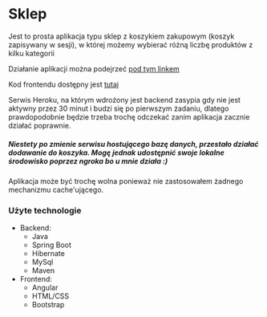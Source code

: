 # Sklep

Jest to prosta aplikacja typu sklep z koszykiem zakupowym (koszyk zapisywany w sesji), w której możemy wybierać różną liczbę produktów z kilku kategorii 

Działanie aplikacji można podejrzeć [pod tym linkem](http://my-shop-123.surge.sh/)

Kod frontendu dostępny jest [tutaj](https://github.com/pWydmuch/Shop-frontend)

Serwis Heroku, na którym wdrożony jest backend zasypia gdy nie jest aktywny przez 30 minut i budzi się po pierwszym żadaniu,
dlatego prawdopodobnie będzie trzeba trochę odczekać zanim aplikacja zacznie działać poprawnie. 

##### Niestety po zmienie serwisu hostującego bazę danych, przestało działać dodawanie do koszyka. Mogę jednak udostępnić swoje lokalne środowisko poprzez ngroka bo u mnie działa :) 

Aplikacja może być trochę wolna ponieważ nie zastosowałem żadnego mechanizmu cache'ującego.

### Użyte technologie
 
 * Backend:
    * Java
    * Spring Boot
    * Hibernate
    * MySql 
    * Maven
 * Frontend:    
    * Angular
    * HTML/CSS
    * Bootstrap